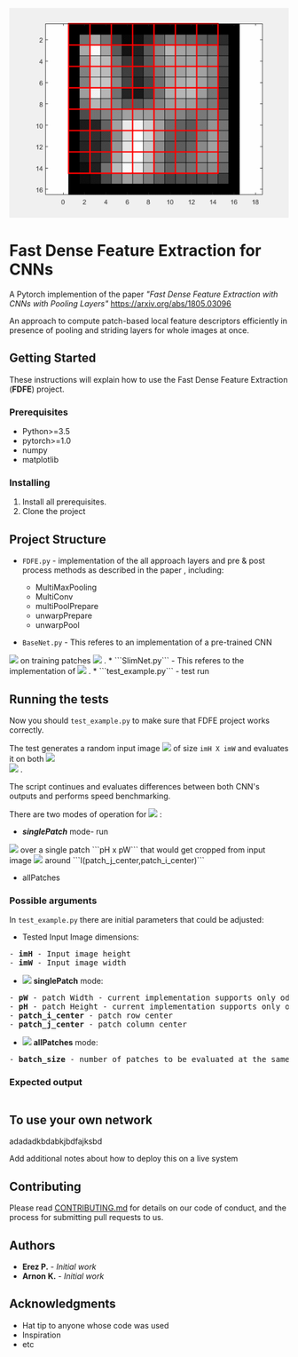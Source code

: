 ![Arnon is the man](Paper/fast_dense.gif)
# Fast Dense Feature Extraction for CNNs

A Pytorch implemention of the paper *"Fast Dense Feature Extraction with CNNs with Pooling Layers"*
https://arxiv.org/abs/1805.03096 

An approach to compute patch-based local feature descriptors efficiently in
presence of pooling and striding layers for whole images at once.
## Getting Started

These instructions will explain how to use the Fast Dense Feature Extraction (**FDFE**) project.

### Prerequisites
* Python>=3.5
* pytorch>=1.0
* numpy
* matplotlib

### Installing

1) Install all prerequisites.
2) Clone the project

## Project Structure


* ```FDFE.py``` - implementation of the all approach layers and pre & post process methods as described in the paper
,  including: 

  * MultiMaxPooling
  * MultiConv
  * multiPoolPrepare
  * unwarpPrepare
  * unwarpPool 
* ```BaseNet.py``` - This referes to an implementation of a pre-trained CNN 
<img src="https://latex.codecogs.com/svg.latex?\Small&space;C_{p}" /> 
on training patches 
<img src="https://latex.codecogs.com/svg.latex?\Small&space;P^{T}" />
. 
* ```SlimNet.py``` - This referes to the implementation of
  <img src="https://latex.codecogs.com/svg.latex?\Small&space;C_{I}" />
.
* ```test_example.py``` - test run


## Running the tests


Now you should ```test_example.py``` to make sure that FDFE project works correctly.

The test generates a random input image
<img src="https://latex.codecogs.com/svg.latex?\Small&space;I" /> 
 of size ```imH X imW```  and evaluates it on both 
<img src="https://latex.codecogs.com/svg.latex?\Small&space;C_{p}" />  
<img src="https://latex.codecogs.com/svg.latex?\Small&space;C_{I}" />
.

The script continues and evaluates differences between both CNN's outputs and performs speed benchmarking.

There are two modes of operation for 
<img src="https://latex.codecogs.com/svg.latex?\Small&space;C_{p}" /> 
:
* ***singlePatch*** mode- run 
<img src="https://latex.codecogs.com/svg.latex?\Small&space;C_{p}" /> 
over a single patch ```pH x pW```
that would get cropped from input image
<img src="https://latex.codecogs.com/svg.latex?\Small&space;I" /> 
around ```I(patch_j_center,patch_i_center)```

* allPatches

 
### Possible arguments
In ```test_example.py``` there are initial parameters that could be adjusted: 
* Tested Input Image dimensions:
<pre>
- <b>imH</b> - Input image height  
- <b>imW</b> - Input image width
</pre>
 

* <img src="https://latex.codecogs.com/svg.latex?\Small&space;C_{p}" /> <b>singlePatch</b> mode:

<pre>
- <b>pW</b> - patch Width - current implementation supports only odd width size
- <b>pH</b> - patch Height - current implementation supports only odd width size
- <b>patch_i_center</b> - patch row center
- <b>patch_j_center</b> - patch column center
</pre>
 
 * <img src="https://latex.codecogs.com/svg.latex?\Small&space;C_{p}"/> <b>allPatches</b> mode:
<pre>
- <b>batch_size</b> - number of patches to be evaluated at the same time 
</pre>
 


### Expected output

```

```
## To use your own network

adadadkbdabkjbdfajksbd

Add additional notes about how to deploy this on a live system

## Contributing

Please read [CONTRIBUTING.md](https://gist.github.com/PurpleBooth/b24679402957c63ec426) for details on our code of conduct, and the process for submitting pull requests to us.

## Authors

* **Erez P.** - *Initial work*
* **Arnon K.** - *Initial work*


## Acknowledgments

* Hat tip to anyone whose code was used
* Inspiration
* etc

